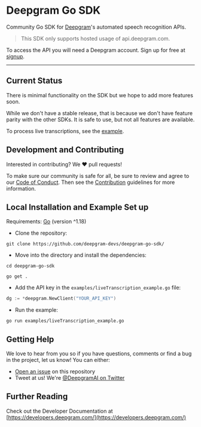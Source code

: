 # Deepgram Go SDK

Community Go SDK for [Deepgram](https://www.deepgram.com/)'s automated speech recognition APIs.

> This SDK only supports hosted usage of api.deepgram.com.

To access the API you will need a Deepgram account. Sign up for free at [signup][signup].

---

## Current Status

There is minimal functionality on the SDK but we hope to add more features soon.

While we don't have a stable release, that is because we don't have feature parity with the other SDKs. It is safe to use, but not all features are available.

To process live transcriptions, see the [example](/examples/liveTranscription_example.go).


## Development and Contributing

Interested in contributing? We ❤️ pull requests!

To make sure our community is safe for all, be sure to review and agree to our
[Code of Conduct](./CODE_OF_CONDUCT.md). Then see the
[Contribution](./CONTRIBUTING.md) guidelines for more information.

## Local Installation and Example Set up

Requirements: [Go](https://go.dev/doc/install) (version ^1.18)

- Clone the repository:
```
git clone https://github.com/deepgram-devs/deepgram-go-sdk/
```

- Move into the directory and install the dependencies:

```
cd deepgram-go-sdk  

go get .
```

- Add the API key in the `examples/liveTranscription_example.go` file:

```go
dg := *deepgram.NewClient("YOUR_API_KEY")
```

- Run the example:

```
go run examples/liveTranscription_example.go
```


## Getting Help

We love to hear from you so if you have questions, comments or find a bug in the
project, let us know! You can either:

- [Open an issue](https://github.com/deepgram-devs/deepgram-go-sdk/issues/new) on this repository
- Tweet at us! We're [@DeepgramAI on Twitter](https://twitter.com/DeepgramAI)

## Further Reading

Check out the Developer Documentation at [https://developers.deepgram.com/](https://developers.deepgram.com/)

[signup]: https://console.deepgram.com/signup?utm_medium=github&utm_source=DEVREL&utm_content=deepgram-go-sdk
[license]: LICENSE.txt
